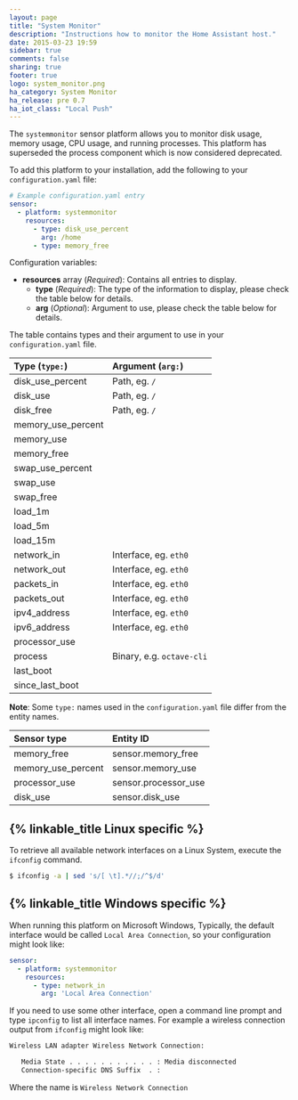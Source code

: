 ```yaml
---
layout: page
title: "System Monitor"
description: "Instructions how to monitor the Home Assistant host."
date: 2015-03-23 19:59
sidebar: true
comments: false
sharing: true
footer: true
logo: system_monitor.png
ha_category: System Monitor
ha_release: pre 0.7
ha_iot_class: "Local Push"
---
```


The `systemmonitor` sensor platform allows you to monitor disk usage, memory usage, CPU usage, and running processes. This platform has superseded the process component which is now considered deprecated.

To add this platform to your installation, add the following to your `configuration.yaml` file:

```yaml
# Example configuration.yaml entry
sensor:
  - platform: systemmonitor
    resources:
      - type: disk_use_percent
        arg: /home
      - type: memory_free
```

Configuration variables:

- **resources** array (*Required*): Contains all entries to display.
  - **type** (*Required*): The type of the information to display, please check the table below for details.
  - **arg** (*Optional*): Argument to use, please check the table below for details.

The table contains types and their argument to use in your `configuration.yaml` file.

| Type (`type:`)      | Argument (`arg:`)         |
| :------------------ |:--------------------------|
| disk_use_percent    | Path, eg. `/`             |
| disk_use            | Path, eg. `/`             |
| disk_free           | Path, eg. `/`             |
| memory_use_percent  |                           |
| memory_use          |                           |
| memory_free         |                           |
| swap_use_percent    |                           |
| swap_use            |                           |
| swap_free           |                           |
| load_1m             |                           |
| load_5m             |                           |
| load_15m            |                           |
| network_in          | Interface, eg. `eth0`     |
| network_out         | Interface, eg. `eth0`     |
| packets_in          | Interface, eg. `eth0`     |
| packets_out         | Interface, eg. `eth0`     |
| ipv4_address        | Interface, eg. `eth0`     |
| ipv6_address        | Interface, eg. `eth0`     |
| processor_use       |                           |
| process             | Binary, e.g. `octave-cli` |
| last_boot           |                           |
| since_last_boot     |                           |

**Note**: Some `type:` names used in the `configuration.yaml` file differ from the entity names.

| Sensor type         | Entity ID                |
| :------------------ |:-------------------------|
| memory_free         | sensor.memory_free       |
| memory_use_percent  | sensor.memory_use        |
| processor_use       | sensor.processor_use     |
| disk_use            | sensor.disk_use          |

## {% linkable_title Linux specific %}

To retrieve all available network interfaces on a Linux System, execute the `ifconfig` command.

```bash
$ ifconfig -a | sed 's/[ \t].*//;/^$/d'
```

## {% linkable_title Windows specific %}

When running this platform on Microsoft Windows, Typically, the default interface would be called `Local Area Connection`, so your configuration might look like:

```yaml
sensor:
  - platform: systemmonitor
    resources:
      - type: network_in
        arg: 'Local Area Connection'
```

If you need to use some other interface, open a command line prompt and type `ipconfig` to list all interface names. For example a wireless connection output from `ifconfig` might look like:

```bash
Wireless LAN adapter Wireless Network Connection:

   Media State . . . . . . . . . . . : Media disconnected
   Connection-specific DNS Suffix  . :
```

Where the name is `Wireless Network Connection`
